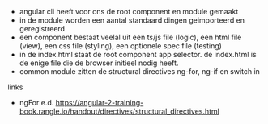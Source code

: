 - angular cli heeft voor ons de root component en module gemaakt
- in de module worden een aantal standaard dingen geimporteerd en geregistreerd
- een component bestaat veelal uit een ts/js file (logic), een html file (view), een css file (styling), een optionele spec file (testing)
- in de index.html staat de root component app selector. de index.html is de enige file die de browser initieel nodig heeft.
- common module zitten de structural directives ng-for, ng-if en switch in


links
- ngFor e.d. https://angular-2-training-book.rangle.io/handout/directives/structural_directives.html
